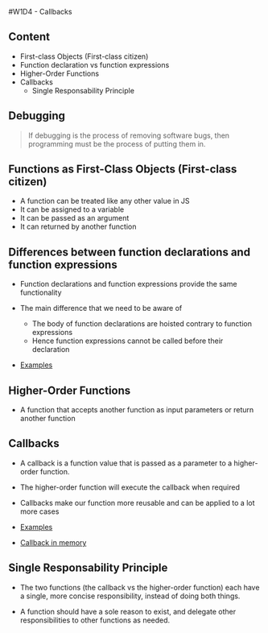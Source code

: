 #W1D4 - Callbacks

## Content

- First-class Objects (First-class citizen)
- Function declaration vs function expressions
- Higher-Order Functions
- Callbacks
  - Single Responsability Principle


## Debugging

> If debugging is the process of removing software bugs, then programming must be the process of putting them in.

## Functions as First-Class Objects (First-class citizen)

- A function can be treated like any other value in JS
- It can be assigned to a variable
- It can be passed as an argument
- It can returned by another function

## Differences between function declarations and function expressions

- Function declarations and function expressions provide the same functionality
- The main difference that we need to be aware of

  - The body of function declarations are hoisted contrary to function expressions
  - Hence function expressions cannot be called before their declaration

- [Examples](./first_class_objects.js)

## Higher-Order Functions

- A function that accepts another function as input parameters or return another function

## Callbacks

- A callback is a function value that is passed as a parameter to a higher-order function.
- The higher-order function will execute the callback when required
- Callbacks make our function more reusable and can be applied to a lot more cases

- [Examples](./callback.js)
- [Callback in memory](./function_memory.png)

## Single Responsability Principle

- The two functions (the callback vs the higher-order function) each have a single, more concise responsibility, instead of doing both things. 

- A function should have a sole reason to exist, and delegate other responsibilities to other functions as needed.